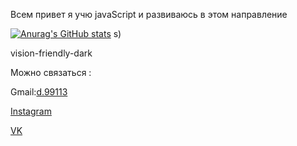 Всем привет я учю javaScript и развиваюсь в этом направление 





[![Anurag's GitHub stats](https://github-readme-stats.vercel.app/api?username=denis991&show_icons=true&theme=chartreuse-dark&hide=dark)](https://github.com/anuraghazra/github-readme-stats) 
s)


vision-friendly-dark

Можно связаться : 

Gmail:[d.99113](mailto:d.99113@gmail.com) 

[Instagram](https://www.instagram.com/denis.991/)  

[VK](https://vk.com/denis991)  

<!-- <a href="https://mynickname.com/id1000484"><img src="https://mynickname.com/img.php?id=1000484&sert=1" alt="Сертификат на никнейм d991, зарегистрирован на Денис Гуцуляк Николаевич" border="0" /></a><br /><a href="https://mynickname.com/tags/games">Nicknames for games</a>
 -->
